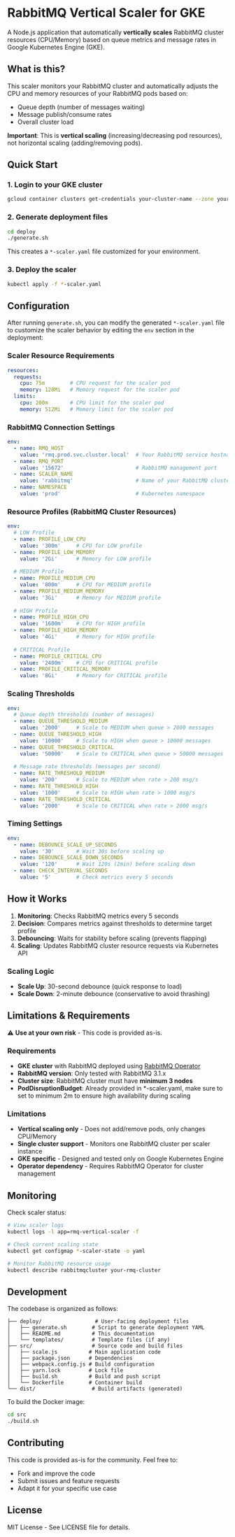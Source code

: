 # RabbitMQ Vertical Scaler for GKE

A Node.js application that automatically **vertically scales** RabbitMQ cluster resources (CPU/Memory) based on queue metrics and message rates in Google Kubernetes Engine (GKE).

## What is this?

This scaler monitors your RabbitMQ cluster and automatically adjusts the CPU and memory resources of your RabbitMQ pods based on:
- Queue depth (number of messages waiting)
- Message publish/consume rates
- Overall cluster load

**Important**: This is **vertical scaling** (increasing/decreasing pod resources), not horizontal scaling (adding/removing pods).

## Quick Start

### 1. Login to your GKE cluster
```bash
gcloud container clusters get-credentials your-cluster-name --zone your-zone --project your-project
```

### 2. Generate deployment files
```bash
cd deploy
./generate.sh
```
This creates a `*-scaler.yaml` file customized for your environment.

### 3. Deploy the scaler
```bash
kubectl apply -f *-scaler.yaml
```

## Configuration

After running `generate.sh`, you can modify the generated `*-scaler.yaml` file to customize the scaler behavior by editing the `env` section in the deployment:

### Scaler Resource Requirements
```yaml
resources:
  requests:
    cpu: 75m        # CPU request for the scaler pod
    memory: 128Mi   # Memory request for the scaler pod
  limits:
    cpu: 200m       # CPU limit for the scaler pod
    memory: 512Mi   # Memory limit for the scaler pod
```

### RabbitMQ Connection Settings
```yaml
env:
  - name: RMQ_HOST
    value: 'rmq.prod.svc.cluster.local'  # Your RabbitMQ service hostname
  - name: RMQ_PORT
    value: '15672'                       # RabbitMQ management port
  - name: SCALER_NAME
    value: 'rabbitmq'                    # Name of your RabbitMQ cluster resource
  - name: NAMESPACE
    value: 'prod'                        # Kubernetes namespace
```

### Resource Profiles (RabbitMQ Cluster Resources)
```yaml
env:
  # LOW Profile
  - name: PROFILE_LOW_CPU
    value: '300m'     # CPU for LOW profile
  - name: PROFILE_LOW_MEMORY
    value: '2Gi'      # Memory for LOW profile
  
  # MEDIUM Profile
  - name: PROFILE_MEDIUM_CPU
    value: '800m'     # CPU for MEDIUM profile
  - name: PROFILE_MEDIUM_MEMORY
    value: '3Gi'      # Memory for MEDIUM profile
  
  # HIGH Profile
  - name: PROFILE_HIGH_CPU
    value: '1600m'    # CPU for HIGH profile
  - name: PROFILE_HIGH_MEMORY
    value: '4Gi'      # Memory for HIGH profile
  
  # CRITICAL Profile
  - name: PROFILE_CRITICAL_CPU
    value: '2400m'    # CPU for CRITICAL profile
  - name: PROFILE_CRITICAL_MEMORY
    value: '8Gi'      # Memory for CRITICAL profile
```

### Scaling Thresholds
```yaml
env:
  # Queue depth thresholds (number of messages)
  - name: QUEUE_THRESHOLD_MEDIUM
    value: '2000'     # Scale to MEDIUM when queue > 2000 messages
  - name: QUEUE_THRESHOLD_HIGH
    value: '10000'    # Scale to HIGH when queue > 10000 messages
  - name: QUEUE_THRESHOLD_CRITICAL
    value: '50000'    # Scale to CRITICAL when queue > 50000 messages
  
  # Message rate thresholds (messages per second)
  - name: RATE_THRESHOLD_MEDIUM
    value: '200'      # Scale to MEDIUM when rate > 200 msg/s
  - name: RATE_THRESHOLD_HIGH
    value: '1000'     # Scale to HIGH when rate > 1000 msg/s
  - name: RATE_THRESHOLD_CRITICAL
    value: '2000'     # Scale to CRITICAL when rate > 2000 msg/s
```

### Timing Settings
```yaml
env:
  - name: DEBOUNCE_SCALE_UP_SECONDS
    value: '30'       # Wait 30s before scaling up
  - name: DEBOUNCE_SCALE_DOWN_SECONDS
    value: '120'      # Wait 120s (2min) before scaling down
  - name: CHECK_INTERVAL_SECONDS
    value: '5'        # Check metrics every 5 seconds
```

## How it Works

1. **Monitoring**: Checks RabbitMQ metrics every 5 seconds
2. **Decision**: Compares metrics against thresholds to determine target profile
3. **Debouncing**: Waits for stability before scaling (prevents flapping)
4. **Scaling**: Updates RabbitMQ cluster resource requests via Kubernetes API

### Scaling Logic
- **Scale Up**: 30-second debounce (quick response to load)
- **Scale Down**: 2-minute debounce (conservative to avoid thrashing)

## Limitations & Requirements

⚠️ **Use at your own risk** - This code is provided as-is.

### Requirements
- **GKE cluster** with RabbitMQ deployed using [RabbitMQ Operator](https://www.rabbitmq.com/kubernetes/operator/operator-overview.html)
- **RabbitMQ version**: Only tested with RabbitMQ 3.1.x
- **Cluster size**: RabbitMQ cluster must have **minimum 3 nodes**
- **PodDisruptionBudget**: Already provided in *-scaler.yaml, make sure to set to minimum 2m to ensure high availability during scaling

### Limitations
- **Vertical scaling only** - Does not add/remove pods, only changes CPU/Memory
- **Single cluster support** - Monitors one RabbitMQ cluster per scaler instance
- **GKE specific** - Designed and tested only on Google Kubernetes Engine
- **Operator dependency** - Requires RabbitMQ Operator for cluster management

## Monitoring

Check scaler status:
```bash
# View scaler logs
kubectl logs -l app=rmq-vertical-scaler -f

# Check current scaling state
kubectl get configmap *-scaler-state -o yaml

# Monitor RabbitMQ resource usage
kubectl describe rabbitmqcluster your-rmq-cluster
```

## Development

The codebase is organized as follows:

```
├── deploy/                 # User-facing deployment files
│   ├── generate.sh        # Script to generate deployment YAML
│   ├── README.md          # This documentation
│   └── templates/         # Template files (if any)
├── src/                   # Source code and build files
│   ├── scale.js          # Main application code
│   ├── package.json      # Dependencies
│   ├── webpack.config.js # Build configuration
│   ├── yarn.lock         # Lock file
│   ├── build.sh          # Build and push script
│   └── Dockerfile        # Container build
└── dist/                  # Build artifacts (generated)
```

To build the Docker image:
```bash
cd src
./build.sh
```

## Contributing

This code is provided as-is for the community. Feel free to:
- Fork and improve the code
- Submit issues and feature requests
- Adapt it for your specific use case

## License

MIT License - See LICENSE file for details.

